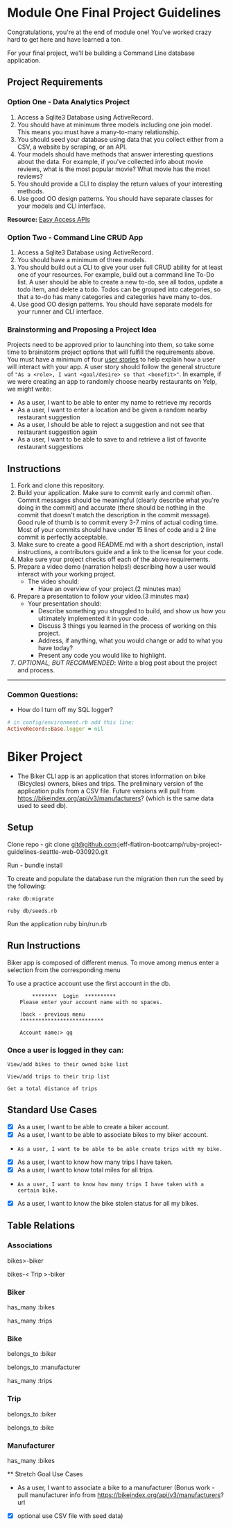 # Module One Final Project Guidelines

Congratulations, you're at the end of module one! You've worked crazy hard to get here and have learned a ton.

For your final project, we'll be building a Command Line database application.

## Project Requirements

### Option One - Data Analytics Project

1. Access a Sqlite3 Database using ActiveRecord.
2. You should have at minimum three models including one join model. This means you must have a many-to-many relationship.
3. You should seed your database using data that you collect either from a CSV, a website by scraping, or an API.
4. Your models should have methods that answer interesting questions about the data. For example, if you've collected info about movie reviews, what is the most popular movie? What movie has the most reviews?
5. You should provide a CLI to display the return values of your interesting methods.  
6. Use good OO design patterns. You should have separate classes for your models and CLI interface.

  **Resource:** [Easy Access APIs](https://github.com/learn-co-curriculum/easy-access-apis)

### Option Two - Command Line CRUD App

1. Access a Sqlite3 Database using ActiveRecord.
2. You should have a minimum of three models.
3. You should build out a CLI to give your user full CRUD ability for at least one of your resources. For example, build out a command line To-Do list. A user should be able to create a new to-do, see all todos, update a todo item, and delete a todo. Todos can be grouped into categories, so that a to-do has many categories and categories have many to-dos.
4. Use good OO design patterns. You should have separate models for your runner and CLI interface.

### Brainstorming and Proposing a Project Idea

Projects need to be approved prior to launching into them, so take some time to brainstorm project options that will fulfill the requirements above.  You must have a minimum of four [user stories](https://en.wikipedia.org/wiki/User_story) to help explain how a user will interact with your app.  A user story should follow the general structure of `"As a <role>, I want <goal/desire> so that <benefit>"`. In example, if we were creating an app to randomly choose nearby restaurants on Yelp, we might write:

* As a user, I want to be able to enter my name to retrieve my records
* As a user, I want to enter a location and be given a random nearby restaurant suggestion
* As a user, I should be able to reject a suggestion and not see that restaurant suggestion again
* As a user, I want to be able to save to and retrieve a list of favorite restaurant suggestions

## Instructions

1. Fork and clone this repository.
2. Build your application. Make sure to commit early and commit often. Commit messages should be meaningful (clearly describe what you're doing in the commit) and accurate (there should be nothing in the commit that doesn't match the description in the commit message). Good rule of thumb is to commit every 3-7 mins of actual coding time. Most of your commits should have under 15 lines of code and a 2 line commit is perfectly acceptable.
3. Make sure to create a good README.md with a short description, install instructions, a contributors guide and a link to the license for your code.
4. Make sure your project checks off each of the above requirements.
5. Prepare a video demo (narration helps!) describing how a user would interact with your working project.
    * The video should:
      - Have an overview of your project.(2 minutes max)
6. Prepare a presentation to follow your video.(3 minutes max)
    * Your presentation should:
      - Describe something you struggled to build, and show us how you ultimately implemented it in your code.
      - Discuss 3 things you learned in the process of working on this project.
      - Address, if anything, what you would change or add to what you have today?
      - Present any code you would like to highlight.   
7. *OPTIONAL, BUT RECOMMENDED*: Write a blog post about the project and process.

---
### Common Questions:
- How do I turn off my SQL logger?
```ruby
# in config/environment.rb add this line:
ActiveRecord::Base.logger = nil
```

# Biker Project
* The Biker CLI app is an application that stores information on bike (Bicycles) owners, bikes and trips. 
  The preliminary version of the application pulls from a CSV file.  Future versions will pull from 
  https://bikeindex.org/api/v3/manufacturers? (which is the same data used to seed db).

## Setup
  Clone repo - git clone git@github.com:jeff-flatiron-bootcamp/ruby-project-guidelines-seattle-web-030920.git

  Run - bundle install

  To create and populate the database run the migration then run the seed by the following:

    rake db:migrate

    ruby db/seeds.rb
  
  Run the application 
    ruby bin/run.rb

## Run Instructions
  Biker app is composed of different menus.  To move among menus enter 
  a selection from the corresponding menu

  To use a practice account use the first account in the db. 

            ********  Login  **********       
        Please enter your account name with no spaces.
        
        !back - previous menu
        ***************************       

        Account name:> qq

  ### Once a user is logged in they can:

    View/add bikes to their owned bike list

    View/add trips to their trip list

    Get a total distance of trips  

## Standard Use Cases
* [X] As a user, I want to be able to create a biker account.
* [X] As a user, I want to be able to associate bikes to my biker account.
*     As a user, I want to be able to be able create trips with my bike.
* [X] As a user, I want to know how many trips I have taken.
* [X] As a user, I want to know total miles for all trips.
*     As a user, I want to know how many trips I have taken with a certain bike.
* [x] As a user, I want to know the bike stolen status for all my bikes.

## Table Relations
### Associations
  bikes>-biker

  bikes-< Trip >-biker

### Biker
  has_many :bikes

  has_many :trips

### Bike
  belongs_to :biker 

  belongs_to :manufacturer

  has_many :trips 

### Trip
  belongs_to :biker
  
  belongs_to :bike

### Manufacturer   
  has_many :bikes

** Stretch Goal Use Cases
* As a user, I want to associate a bike to a manufacturer 
(Bonus work - pull manufacturer info from https://bikeindex.org/api/v3/manufacturers? url 
* [X] optional use CSV file with seed data)

